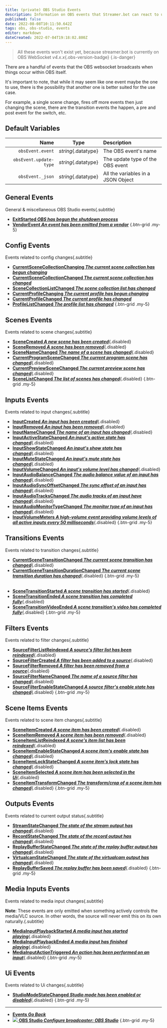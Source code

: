 ```yaml
---
title: (private) OBS Studio Events
description: Information on OBS events that Streamer.bot can react to using actions.
published: false
date: 2022-08-08T10:11:50.642Z
tags: obs, obs-studio, events
editor: markdown
dateCreated: 2022-07-04T19:18:02.800Z
---
```


> All these events won't exist yet, because streamer.bot is currently on OBS WebSocket *v4.x.x*{.obs-version-badge} 
{.is-danger}

There are a handful of events that the OBS websocket broadcasts when things occur within OBS itself.

It's important to note, that while it may seem like one event maybe the one to use, there is the possibility that another one is better suited for the use case.

For example, a single scene change, fires off more events then just changing the scene, there are the transition events the happen, a pre and post event for the switch, etc.

## Default Variables

Name | Type | Description | 
----:|:----:|:------------|
`obsEvent.event` | *string*{.datatype} | The OBS event's name
`obsEvent.update-type` | *string*{.datatype} | The update type of the OBS event
`obsEvent._json` | *string*{.datatype} | All the variables in a JSON Object

## General Events
General & miscellaneous OBS Studio events{.subtitle}
* [**ExitStarted *OBS has begun the shutdown process***](/en/Broadcasters/OBS/Events/General-Events/ExitStarted)
* [**VendorEvent *An event has been emitted from a vendor***](/en/Broadcasters/OBS/Events/General-Events/VendorEvent)
{.btn-grid .my-5}

## Config Events
Events related to config changes{.subtitle}
* [**CurrentSceneCollectionChanging *The current scene collection has begun changing***](/en/Broadcasters/OBS/Events/Config-Events/CurrentSceneCollectionChanging)
* [**CurrentSceneCollectionChanged *The current scene collection has changed***](/en/Broadcasters/OBS/Events/Config-Events/CurrentSceneCollectionChanged)
* [**SceneCollectionListChanged *The scene collection list has changed***](/en/Broadcasters/OBS/Events/Config-Events/SceneCollectionListChanged)
* [**CurrentProfileChanging *The current profile has begun changing***](/en/Broadcasters/OBS/Events/Config-Events/CurrentProfileChanging)
* [**CurrentProfileChanged *The current profile has changed***](/en/Broadcasters/OBS/Events/Config-Events/CurrentProfileChanged)
* [**ProfileListChanged *The profile list has changed***](/en/Broadcasters/OBS/Events/Config-Events/ProfileListChanged)
{.btn-grid .my-5}

## Scenes Events
Events related to scene changes{.subtitle}
* [**SceneCreated *A new scene has been created***](/en/Broadcasters/OBS/Events/Scenes-Events/SceneCreated){.disabled}
* [**SceneRemoved *A scene has been removed***](/en/Broadcasters/OBS/Events/Scenes-Events/SceneRemoved){.disabled}
* [**SceneNameChanged *The name of a scene has changed***](/en/Broadcasters/OBS/Events/Scenes-Events/SceneNameChanged){.disabled}
* [**CurrentProgramSceneChanged *The current program scene has changed***](/en/Broadcasters/OBS/Events/Scenes-Events/CurrentProgramSceneChanged){.disabled}
* [**CurrentPreviewSceneChanged *The current preview scene has changed***](/en/Broadcasters/OBS/Events/Scenes-Events/CurrentPreviewSceneChanged){.disabled}
* [**SceneListChanged *The list of scenes has changed***](/en/Broadcasters/OBS/Events/Scenes-Events/SceneListChanged){.disabled}
{.btn-grid .my-5}

## Inputs Events
Events related to input changes{.subtitle}
* [**InputCreated *An input has been created***](/en/Broadcasters/OBS/Events/Inputs-Events/InputCreated){.disabled}
* [**InputRemoved *An input has been removed***](/en/Broadcasters/OBS/Events/Inputs-Events/InputRemoved){.disabled}
* [**InputNameChanged *The name of an input has changed***](/en/Broadcasters/OBS/Events/Inputs-Events/InputNameChanged){.disabled}
* [**InputActiveStateChanged *An input's active state has changed***](/en/Broadcasters/OBS/Events/Inputs-Events/InputActiveStateChanged){.disabled}
* [**InputShowStateChanged *An input's show state has changed***](/en/Broadcasters/OBS/Events/Inputs-Events/InputShowStateChanged){.disabled}
* [**InputMuteStateChanged *An input's mute state has changed***](/en/Broadcasters/OBS/Events/Inputs-Events/InputMuteStateChanged){.disabled}
* [**InputVolumeChanged *An input's volume level has changed***](/en/Broadcasters/OBS/Events/Inputs-Events/InputVolumeChanged){.disabled}
* [**InputAudioBalanceChanged *The audio balance value of an input has changed***](/en/Broadcasters/OBS/Events/Inputs-Events/InputAudioBalanceChanged){.disabled}
* [**InputAudioSyncOffsetChanged *The sync offset of an input has changed***](/en/Broadcasters/OBS/Events/Inputs-Events/InputAudioSyncOffsetChanged){.disabled}
* [**InputAudioTracksChanged *The audio tracks of an input have changed***](/en/Broadcasters/OBS/Events/Inputs-Events/InputAudioTracksChanged){.disabled}
* [**InputAudioMonitorTypeChanged *The monitor type of an input has changed***](/en/Broadcasters/OBS/Events/Inputs-Events/InputAudioMonitorTypeChanged){.disabled}
* [**InputVolumeMeters *A high-volume event providing volume levels of all active inputs every 50 milliseconds***](/en/Broadcasters/OBS/Events/Inputs-Events/InputVolumeMeters){.disabled}
{.btn-grid .my-5}

## Transitions Events
Events related to transition changes{.subtitle}
* [**CurrentSceneTransitionChanged *The current scene transition has changed***](/en/Broadcasters/OBS/Events/Transitions-Events/CurrentSceneTransitionChanged){.disabled}
* [**CurrentSceneTransitionDurationChanged *The current scene transition duration has changed***](/en/Broadcasters/OBS/Events/Transitions-Events/CurrentSceneTransitionDurationChanged){.disabled}
{.btn-grid .my-5}
######
* [**SceneTransitionStarted *A scene transition has started***](/en/Broadcasters/OBS/Events/Transitions-Events/SceneTransitionStarted){.disabled}
* [**SceneTransitionEnded *A scene transition has completed fully***](/en/Broadcasters/OBS/Events/Transitions-Events/SceneTransitionEnded){.disabled}
* [**SceneTransitionVideoEnded *A scene transition's video has completed fully***](/en/Broadcasters/OBS/Events/Transitions-Events/SceneTransitionVideoEnded){.disabled}
{.btn-grid .my-5}

## Filters Events
Events related to filter changes{.subtitle}
* [**SourceFilterListReindexed *A source's filter list has been reindexed***](/en/Broadcasters/OBS/Events/Filters-Events/SourceFilterListReindexed){.disabled}
* [**SourceFilterCreated *A filter has been added to a source***](/en/Broadcasters/OBS/Events/Filters-Events/SourceFilterCreated){.disabled}
* [**SourceFilterRemoved *A filter has been removed from a source***](/en/Broadcasters/OBS/Events/Filters-Events/SourceFilterRemoved){.disabled}
* [**SourceFilterNameChanged *The name of a source filter has changed***](/en/Broadcasters/OBS/Events/Filters-Events/SourceFilterNameChanged){.disabled}
* [**SourceFilterEnableStateChanged *A source filter's enable state has changed***](/en/Broadcasters/OBS/Events/Filters-Events/SourceFilterEnableStateChanged){.disabled}
{.btn-grid .my-5}

## Scene Items Events
Events related to scene item changes{.subtitle}
* [**SceneItemCreated *A scene item has been created***](/en/Broadcasters/OBS/Events/Scene-Items-Events/SceneItemCreated){.disabled}
* [**SceneItemRemoved *A scene item has been removed***](/en/Broadcasters/OBS/Events/Scene-Items-Events/SceneItemRemoved){.disabled}
* [**SceneItemListReindexed *A scene's item list has been reindexed***](/en/Broadcasters/OBS/Events/Scene-Items-Events/SceneItemListReindexed){.disabled}
* [**SceneItemEnableStateChanged *A scene item's enable state has changed***](/en/Broadcasters/OBS/Events/Scene-Items-Events/SceneItemEnableStateChanged){.disabled}
* [**SceneItemLockStateChanged *A scene item's lock state has changed***](/en/Broadcasters/OBS/Events/Scene-Items-Events/SceneItemLockStateChanged){.disabled}
* [**SceneItemSelected *A scene item has been selected in the Ui***](/en/Broadcasters/OBS/Events/Scene-Items-Events/SceneItemSelected){.disabled}
* [**SceneItemTransformChanged *The transform/crop of a scene item has changed***](/en/Broadcasters/OBS/Events/Scene-Items-Events/SceneItemTransformChanged){.disabled}
{.btn-grid .my-5}

## Outputs Events
Events related to current output status{.subtitle}
* [**StreamStateChanged *The state of the stream output has changed***](/en/Broadcasters/OBS/Events/){.disabled}
* [**RecordStateChanged *The state of the record output has changed***](){.disabled}
* [**ReplayBufferStateChanged *The state of the replay buffer output has changed***](){.disabled}
* [**VirtualcamStateChanged *The state of the virtualcam output has changed***](){.disabled}
* [**ReplayBufferSaved *The replay buffer has been saved***](){.disabled}
{.btn-grid .my-5}

## Media Inputs Events
Events related to media input changes{.subtitle}

**Note**: These events are only emitted when something actively controls the media/VLC source. In other words, the source will never emit this on its own naturally.{.subtitle}

* [**MediaInputPlaybackStarted *A media input has started playing***](/en/Broadcasters/OBS/Events/Media-Inputs-Events/MediaInputPlaybackStarted){.disabled}
* [**MediaInputPlaybackEnded *A media input has finished playing***](/en/Broadcasters/OBS/Events/Media-Inputs-Events/MediaInputPlaybackEnded){.disabled}
* [**MediaInputActionTriggered *An action has been performed on an input***](/en/Broadcasters/OBS/Events/Media-Inputs-Events/MediaInputActionTriggered){.disabled}
{.btn-grid .my-5}

## Ui Events
Events related to Ui changes{.subtitle}
* [**StudioModeStateChanged *Studio mode has been enabled or disabled***](/en/Broadcasters/OBS/Events/Ui-Events/StudioModeStateChanged){.disabled}
{.btn-grid .my-5}

---

- [<i class="mdi mdi-chevron-left"></i>**Events *Go Back***](/en/Events)
- [<img src="https://streamer.bot/img/integrations/obs.svg"/> **OBS Studio *Configure broadcaster: OBS Studio***](/en/Broadcasters/OBS)
{.btn-grid .my-5}